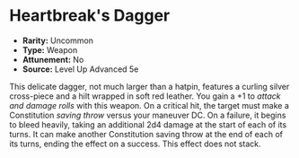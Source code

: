 # Heartbreak's Dagger

- **Rarity:** Uncommon
- **Type:** Weapon
- **Attunement:** No
- **Source:** Level Up Advanced 5e

This delicate dagger, not much larger than a hatpin, features a curling silver cross-piece and a hilt wrapped in soft red leather. You gain a +1 to _attack and damage rolls_  with this weapon. On a critical hit, the target must make a Constitution _saving throw_  versus your maneuver DC. On a failure, it begins to bleed heavily, taking an additional 2d4 damage at the start of each of its turns. It can make another Constitution saving throw at the end of each of its turns, ending the effect on a success. This effect does not stack.
